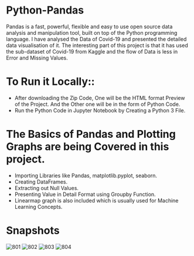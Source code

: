 # Python-Pandas
Pandas is a fast, powerful, flexible and easy to use open source data analysis and manipulation tool, built on top of the Python programming language. I have analysed the Data of Covid-19 and presented the detailed data visualisation of it.
The interesting part of this project is that it has used the sub-dataset of Covid-19 from Kaggle and the flow of Data is less in Error and Missing Values.

# To Run it Locally::
  - After downloading the Zip Code, One will be the HTML format Preview of the Project. And the Other one will be in the form of Python Code.
  - Run the Python Code in Jupyter Notebook by Creating a Python 3 File.

# The Basics of Pandas and Plotting Graphs are being Covered in this project.
- Importing Libraries like Pandas, matplotlib.pyplot, seaborn.
- Creating DataFrames.
- Extracting out Null Values.
- Presenting Value in Detail Format using Groupby Function.
- Linearmap graph is also included which is usually used for Machine Learning Concepts.

# Snapshots
![801](https://user-images.githubusercontent.com/57063763/99848698-40642a00-2ba0-11eb-8896-6a6e96759d93.png)
![802](https://user-images.githubusercontent.com/57063763/99848702-41955700-2ba0-11eb-8495-af16f7a631b9.png)
![803](https://user-images.githubusercontent.com/57063763/99848705-422ded80-2ba0-11eb-81ae-0a3fb0f91bf4.png)
![804](https://user-images.githubusercontent.com/57063763/99848708-422ded80-2ba0-11eb-8269-1951c7ec1240.png)

